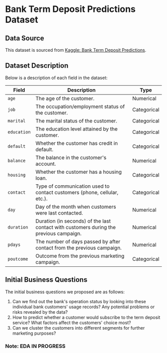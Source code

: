 # Bank Term Deposit Predictions Dataset

## Data Source
This dataset is sourced from [Kaggle: Bank Term Deposit Predictions](https://www.kaggle.com).

## Dataset Description

Below is a description of each field in the dataset:

| Field     | Description                                                                 | Type        |
|-----------|-----------------------------------------------------------------------------|-------------|
| `age`     | The age of the customer.                                                    | Numerical   |
| `job`     | The occupation/employment status of the customer.                           | Categorical |
| `marital` | The marital status of the customer.                                         | Categorical |
| `education` | The education level attained by the customer.                              | Categorical |
| `default` | Whether the customer has credit in default.                                 | Categorical |
| `balance` | The balance in the customer's account.                                      | Numerical   |
| `housing` | Whether the customer has a housing loan.                                    | Categorical |
| `contact` | Type of communication used to contact customers (phone, cellular, etc.).    | Categorical |
| `day`     | Day of the month when customers were last contacted.                        | Numerical   |
| `duration` | Duration (in seconds) of the last contact with customers during the previous campaign. | Numerical |
| `pdays`   | The number of days passed by after contact from the previous campaign.      | Numerical   |
| `poutcome`| Outcome from the previous marketing campaign.                               | Categorical |

## Initial Business Questions

The initial business questions we proposed are as follows:

1. Can we find out the bank's operation status by looking into these individual bank customers' usage records? Any potential problems or risks revealed by the data?
2. How to predict whether a customer would subscribe to the term deposit service? What factors affect the customers' choice most?
3. Can we cluster the customers into different segments for further marketing purposes?

### Note: EDA IN PROGRESS


